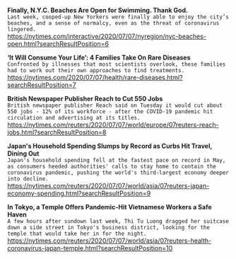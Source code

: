 **Finally, N.Y.C. Beaches Are Open for Swimming. Thank God.**\
`Last week, cooped-up New Yorkers were finally able to enjoy the city’s beaches, and a sense of normalcy, even as the threat of coronavirus lingered.`\
https://nytimes.com/interactive/2020/07/07/nyregion/nyc-beaches-open.html?searchResultPosition=6

**‘It Will Consume Your Life’: 4 Families Take On Rare Diseases**\
`Confronted by illnesses that most scientists overlook, these families had to work out their own approaches to find treatments.`\
https://nytimes.com/2020/07/07/health/rare-diseases.html?searchResultPosition=7

**British Newspaper Publisher Reach to Cut 550 Jobs**\
`British newspaper publisher Reach said on Tuesday it would cut about 550 jobs - 12% of its workforce - after the COVID-19 pandemic hit circulation and advertising at its titles.`\
https://nytimes.com/reuters/2020/07/07/world/europe/07reuters-reach-jobs.html?searchResultPosition=8

**Japan's Household Spending Slumps by Record as Curbs Hit Travel, Dining Out**\
`Japan's household spending fell at the fastest pace on record in May, as consumers heeded authorities' calls to stay home to contain the coronavirus pandemic, pushing the world's third-largest economy deeper into decline.`\
https://nytimes.com/reuters/2020/07/07/world/asia/07reuters-japan-economy-spending.html?searchResultPosition=9

**In Tokyo, a Temple Offers Pandemic-Hit Vietnamese Workers a Safe Haven**\
`A few hours after sundown last week, Thi Tu Luong dragged her suitcase down a side street in Tokyo's business district, looking for the temple that would take her in for the night.`\
https://nytimes.com/reuters/2020/07/07/world/asia/07reuters-health-coronavirus-japan-temple.html?searchResultPosition=10

